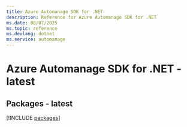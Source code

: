 ```yaml
---
title: Azure Automanage SDK for .NET
description: Reference for Azure Automanage SDK for .NET
ms.date: 08/07/2025
ms.topic: reference
ms.devlang: dotnet
ms.service: automanage
---
```

# Azure Automanage SDK for .NET - latest
## Packages - latest
[!INCLUDE [packages](automanage-index.md)]